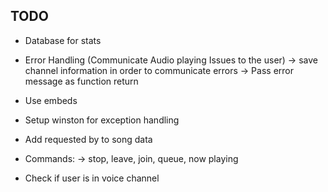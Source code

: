 ## TODO
- Database for stats 
- Error Handling (Communicate Audio playing Issues to the user)
-> save channel information in order to communicate errors
-> Pass error message as function return
- Use embeds
- Setup winston for exception handling 
- Add requested by to song data
- Commands:
-> stop, leave, join, queue, now playing

- Check if user is in voice channel